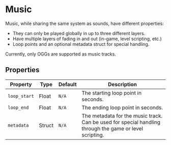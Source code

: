 # Music

Music, while sharing the same system as sounds, have different properties:
- They can only be played globally in up to three different layers.
- Have multiple layers of fading in and out (in-game, level scripting, etc.)
- Loop points and an optional metadata struct for special handling.

Currently, only OGGs are supported as music tracks.

## Properties

| Property | Type | Default | Description |
| -------- | ---- | ------- | ----------- |
| `loop_start` | Float | `N/A` | The starting loop point in seconds. |
| `loop_end` | Float | `N/A` | The ending loop point in seconds. |
| `metadata` | Struct | `N/A` | The metadata for the music track. Can be used for special handling through the game or level scripting. |
